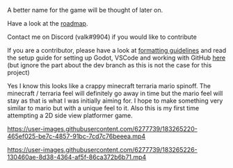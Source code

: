 A better name for the game will be thought of later on.

Have a look at the [roadmap](https://github.com/valkyrienyanko/super-mario-bros-like-game/issues/4). 

Contact me on Discord (valk#9904) if you would like to contribute

If you are a contributor, please have a look at [formatting guidelines](https://github.com/GodotModules/GodotModulesCSharp/blob/main/.github/FORMATTING_GUIDELINES.md) and read the setup guide for setting up Godot, VSCode and working with GitHub [here](https://github.com/GodotModules/GodotModulesCSharp/blob/main/.github/CONTRIBUTING.md) (but ignore the part about the dev branch as this is not the case for this project)

Yes I know this looks like a crappy minecraft terraria mario spinoff. The minecraft / terraria feel will definitely go away in time but the mario feel will stay as that is what I was initially aiming for. I hope to make something very similar to mario but with a unique feel to it. Also this is my first time attempting a 2D side view platformer game.

https://user-images.githubusercontent.com/6277739/183265220-465ef025-be7c-4857-91bc-7cd7c76beeea.mp4

https://user-images.githubusercontent.com/6277739/183265226-130460ae-8d38-4364-af5f-86ca372b6b71.mp4
